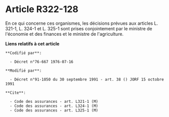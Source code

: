# Article R322-128

En ce qui concerne ces organismes, les décisions prévues aux articles L. 321-1, L. 324-1 et L. 325-1 sont prises
conjointement par le ministre de l'économie et des finances et le ministre de l'agriculture.

**Liens relatifs à cet article**

	**Codifié par**:

	  - Décret n°76-667 1976-07-16

	**Modifié par**:

	  - Décret n°91-1050 du 30 septembre 1991 - art. 38 () JORF 15 octobre 1991

	**Cite**:

	  - Code des assurances - art. L321-1 (M)
	  - Code des assurances - art. L324-1 (M)
	  - Code des assurances - art. L325-1 (M)
